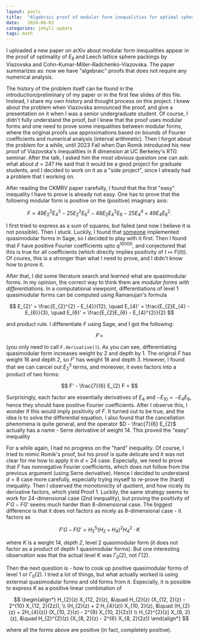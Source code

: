 ```yaml
---
layout: posts
title:  "Algebraic proof of modular form inequalities for optimal sphere packings"
date:   2024-06-03
categories: jekyll update
tags: math
---
```


I uploaded a new paper on arXiv about modular form inequalities appear in the proof of optimality of $E_{8}$ and Leech lattice sphere packings by Viazovska and Cohn-Kumar-Miller-Radchenko-Viazovska.
The paper summarizes as: now we have "algebraic" proofs that does not require any numerical analysis.

The history of the problem itself can be found in the introduction/preliminary of my paper or in the first few slides of this file.
Instead, I share my own history and thought process on this project.
I knew about the problem when Viazovska announced the proof, and give a presentation on it when I was a senior undergraduate student.
Of course, I didn't fully understand the proof, but I knew that the proof uses modular forms and one need to prove some inequalities between modular forms, where the original proofs use approximations based on bounds of Fourier coefficients and numerical analysis (interval arithmetic).
Then I forgot about the problem for a while, until 2023 Fall when Dan Romik introduced his new proof of Viazovska's inequalities in $8$ dimension at UC Berkeley's RTG seminar.
After the talk, I asked him the most obvious question one can ask: what about $d = 24$?
He said that it would be a good project for graduate students, and I decided to work on it as a "side project", since I already had a problem that I working on.

After reading the CKMRV paper carefully, I found that the first "easy" inequality I have to prove is already not easy.
One has to prove that the following modular form is positive on the (positive) imaginary axis:

$$
F = 49 E_2^2 E_4^3 - 25 E_2^2 E_6^2 - 48 E_2 E_4^2 E_6 - 25 E_4^4 + 49 E_4 E_6^2.
$$

I first tried to express as a sum of squares, but failed (and now I believe it is not possible). Then I stuck.
Luckily, I found that [someone](https://davidayotte.github.io/) implemented quasimodular forms in Sage, so I decided to play with it first.
Then I found that $F$ have positive Fourier coefficients upto $q^{10000}$, and conjectured that this is true for all coefficients (which directly implies positivity of $t \mapsto F(it)$).
Of coures, this is a stronger than what I need to prove, and I didn't know how to prove it.

After that, I did some literature search and *learned* what are quasimodular forms. In my opinion, the correct way to think them are *modular forms with differentiations*.
In a computational viewpoint, differentiations of level 1 quasimodular forms can be computed using Ramanujan's formula

$$
E_{2}' = \frac{E_{2}^{2} - E_{4}}{12}, \quad E_{4}' = \frac{E_{2}E_{4} - E_{6}}{3}, \quad E_{6}' = \frac{E_{2}E_{6} - E_{4}^{2}}{2}
$$

and product rule.
I differentiate $F$ using Sage, and I got the following:

$$
F' = 
$$

(you only need to call `F.derivative()`). As you can see, differentiating quasimodular form increases weight by 2 and depth by 1. The original $F$ has weight $16$ and depth $2$, so $F'$ has weight $18$ and depth $3$. However, I found that we can cancel out $E_{2}^{3}$ terms, and moreover, it even factors into a product of two forms:

$$
F' - \frac{7}{6} E_{2} F = 
$$

Surprisingly, each factor are essentially derivatives of $E_{4}$ and $-E_{10} = - E_{4} E_{6}$, hence they should have positive Fourier coefficients.
After I observe this, I wonder if this would imply positivity of $F$.
It turned out to be true, and the idea is to solve the differential equation.
I also found that the cancellation phenomena is quite general, and the operator $D - \frac{7}{6} E_{2}$ actually has a name - Serre derivative of weight $14$.
This proved the "easy" inequality

For a while again, I had no progress on the "hard" inequality.
Of course, I tried to mimic Romik's proof, but his proof is quite delicate and it was not clear for me how to apply it in $d = 24$ case.
Especially, we need to prove that $F$ has nonnegative Fourier coefficients, which does not follow from the previous argument (using Serre derivative).
Hence I decided to understand $d = 8$ case more carefully, especially trying myself to re-prove the (hard) inequality.
Then I observed the monotonicity of quotient, and how nicely its derivative factors, which yield Proof 1.
Luckily, the same strategy seems to work for 24-dimensional case (2nd inequality), but proving the positivity of $F'G - FG'$ seems much harder than 8-dimensional case.
The biggest difference is that it does not factors as nicely as 8-dimensional case - it factors as

$$
F'G - FG' = H_{2}^{5} (H_2 + H_4)^{2} H_{4}^{2} \cdot K
$$

where $K$ is a weight 14, *depth 2*, level 2 quasimodular form (it does not factor as a product of depth 1 quasimodular forms).
But one interesting observation was that the actual level $K$ was $\Gamma_{0}(2)$, not $\Gamma(2)$.

Then the next question is - how to cook up positive quasimodular forms of level $1$ or $\Gamma_{0}(2)$.
I tried a lot of things, but what actually worked is using extermal quasimodular forms and old forms from it.
Especially, it is possible to express $K$ as a positive linear combination of

$$
\begin{align*}
H_{2}(z) X_{12, 2}(z), &\quad H_{2}(z) (X_{12, 2}(z) - 2^{10} X_{12, 2}(2z)), \\
(H_{2}(z) + 2 H_{4}(z)) X_{10, 2}(z), &\quad (H_{2}(z) + 2H_{4}(z)) (X_{10, 2}(z) - 2^{8} X_{10, 2}(2z)) \\
H_{2}^{2}(z) X_{8, 2}(z), &\quad H_{2}^{2}(z) (X_{8, 2}(z) - 2^{6} X_{8, 2}(2z))
\end{align*}
$$

where all the forms above are positive (in fact, completely positive).
